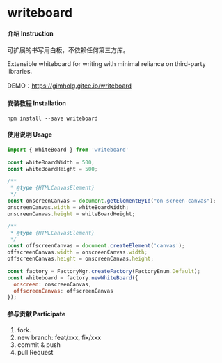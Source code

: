# writeboard

#### 介绍 Instruction

可扩展的书写用白板，不依赖任何第三方库。

Extensible whiteboard for writing with minimal reliance on third-party libraries.

DEMO：https://gimholg.gitee.io/writeboard

#### 安装教程 Installation

```
npm install --save writeboard
```

#### 使用说明 Usage

```js
import { WhiteBoard } from 'writeboard'

const whiteBoardWidth = 500;
const whiteBoardHeight = 500;

/**
 * @type {HTMLCanvasElement}
 */
const onscreenCanvas = document.getElementById("on-screen-canvas");
onscreenCanvas.width = whiteBoardWidth;
onscreenCanvas.height = whiteBoardHeight;

/**
 * @type {HTMLCanvasElement}
 */
const offscreenCanvas = document.createElement('canvas');
offscreenCanvas.width = onscreenCanvas.width;
offscreenCanvas.height = onscreenCanvas.height;

const factory = FactoryMgr.createFactory(FactoryEnum.Default);
const whiteboard = factory.newWhiteBoard({
  onscreen: onscreenCanvas,
  offscreenCanvas: offscreenCanvas
});

```

#### 参与贡献 Participate

1. fork.
2. new branch: feat/xxx, fix/xxx
3. commit & push
4. pull Request
